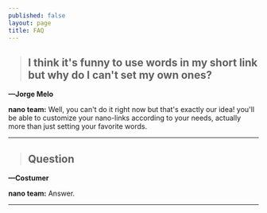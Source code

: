 ```yaml
---
published: false
layout: page
title: FAQ
---
```


> ## I think it's funny to use words in my short link but why do I can't set my own ones?
**—Jorge Melo**

**nano team:**
Well, you can't do it right now but that's exactly our idea! you'll be able to customize your nano-links according to your needs, actually more than just setting your favorite words.

----
> ## Question
**—Costumer**

**nano team:**
Answer.

----
